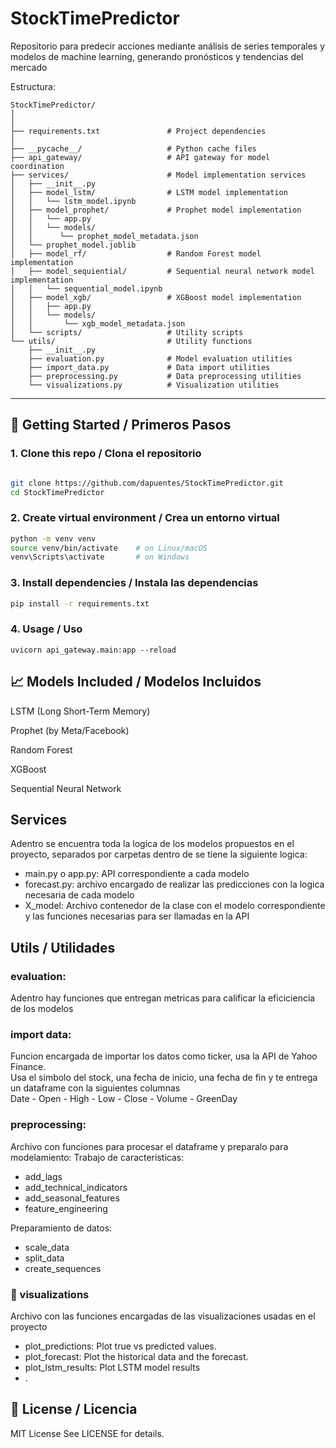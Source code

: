 # StockTimePredictor
Repositorio para predecir acciones mediante análisis de series temporales y modelos de machine learning, generando pronósticos y tendencias del mercado

Estructura:
```
StockTimePredictor/
│
│
├── requirements.txt               # Project dependencies
│
├── __pycache__/                   # Python cache files
├── api_gateway/                   # API gateway for model coordination
├── services/                      # Model implementation services
│   ├── __init__.py
│   ├── model_lstm/                # LSTM model implementation
│   │   └── lstm_model.ipynb
│   ├── model_prophet/             # Prophet model implementation
│   │   └── app.py
│   │   └── models/
│   │      └── prophet_model_metadata.json
│   └── prophet_model.joblib
│   ├── model_rf/                  # Random Forest model implementation
│   ├── model_sequiential/         # Sequential neural network model implementation
│   │   └── sequential_model.ipynb
│   ├── model_xgb/                 # XGBoost model implementation
│   │   ├── app.py
│   │   └── models/
│   │       └── xgb_model_metadata.json
│   └── scripts/                   # Utility scripts
└── utils/                         # Utility functions
    ├── __init__.py
    ├── evaluation.py              # Model evaluation utilities
    ├── import_data.py             # Data import utilities
    ├── preprocessing.py           # Data preprocessing utilities
    └── visualizations.py          # Visualization utilities

```


---

## 🚀 Getting Started / Primeros Pasos

### 1. Clone this repo / Clona el repositorio
```bash

git clone https://github.com/dapuentes/StockTimePredictor.git
cd StockTimePredictor
```

### 2. Create virtual environment / Crea un entorno virtual

```bash
python -m venv venv
source venv/bin/activate    # on Linux/macOS
venv\Scripts\activate       # on Windows
```

### 3. Install dependencies / Instala las dependencias
```bash
pip install -r requirements.txt
```

### 4.  Usage / Uso
```
uvicorn api_gateway.main:app --reload
```

## 📈 Models Included / Modelos Incluidos
LSTM (Long Short-Term Memory)

Prophet (by Meta/Facebook)

Random Forest

XGBoost

Sequential Neural Network


## Services

Adentro se encuentra toda la logica de los modelos propuestos en el proyecto, separados por carpetas dentro de se tiene la siguiente logica:

- main.py o app.py: API correspondiente a cada modelo
- forecast.py: archivo encargado de realizar las predicciones con la logica necesaria de cada modelo
- X_model: Archivo contenedor de la clase con el modelo correspondiente y las funciones necesarias para ser llamadas en la API


## Utils / Utilidades

### evaluation:

Adentro hay funciones que entregan metricas para calificar la eficiciencia de los modelos

### import data:

Funcion encargada de importar los datos como ticker, usa la API de Yahoo Finance.  
Usa el simbolo del stock, una fecha de inicio, una fecha de fin y te entrega un dataframe con la siguientes columnas  
Date  -   Open  -  High  -  Low  -  Close  -  Volume  -  GreenDay

### preprocessing:

Archivo con funciones para procesar el dataframe y preparalo para modelamiento:
Trabajo de caracteristicas:
- add_lags
- add_technical_indicators
- add_seasonal_features
- feature_engineering
  
Preparamiento de datos:

- scale_data
- split_data
- create_sequences

### 📸 visualizations

Archivo con las funciones encargadas de las visualizaciones usadas en el proyecto
- plot_predictions: Plot true vs predicted values.
- plot_forecast: Plot the historical data and the forecast.
- plot_lstm_results: Plot LSTM model results
- .

## 🧾 License / Licencia

MIT License
See LICENSE for details.
